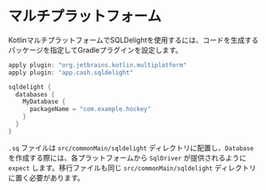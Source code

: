 # マルチプラットフォーム

KotlinマルチプラットフォームでSQLDelightを使用するには、コードを生成するパッケージを指定してGradleプラグインを設定します。

```groovy
apply plugin: "org.jetbrains.kotlin.multiplatform"
apply plugin: "app.cash.sqldelight"

sqldelight {
  databases {
    MyDatabase {
      packageName = "com.example.hockey"
    }
  }
}
```

`.sq` ファイルは `src/commonMain/sqldelight` ディレクトリに配置し、`Database` を作成する際には、各プラットフォームから `SqlDriver` が提供されるように `expect` します。移行ファイルも同じ `src/commonMain/sqldelight` ディレクトリに置く必要があります。